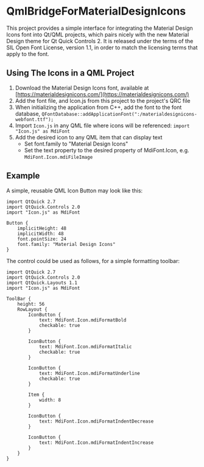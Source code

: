 # QmlBridgeForMaterialDesignIcons

This project provides a simple interface for integrating the Material Design Icons font into Qt/QML projects, which pairs nicely with the new Material Design theme for Qt Quick Controls 2. It is released under the terms of the SIL Open Font License, version 1.1, in order to match the licensing terms that apply to the font.

## Using The Icons in a QML Project

1. Download the Material Design Icons font, available at  [https://materialdesignicons.com/](https://materialdesignicons.com/)
2. Add the font file, and Icon.js from this project to the project's QRC file
3. When initializing the application from C++, add the font to the font database, `QFontDatabase::addApplicationFont(":/materialdesignicons-webfont.ttf");`
4. Import `Icon.js` in any QML file where icons will be referenced: `import "Icon.js" as MdiFont`
5. Add the desired icon to any QML item that can display text
    * Set font.family to "Material Design Icons"
    * Set the text property to the desired property of MdiFont.Icon, e.g. `MdiFont.Icon.mdiFileImage`

## Example

A simple, reusable QML Icon Button may look like this:

```
import QtQuick 2.7
import QtQuick.Controls 2.0
import "Icon.js" as MdiFont

Button {
    implicitHeight: 48
    implicitWidth: 48
    font.pointSize: 24
    font.family: "Material Design Icons"
}
```

The control could be used as follows, for a simple formatting toolbar:

```
import QtQuick 2.7
import QtQuick.Controls 2.0
import QtQuick.Layouts 1.1
import "Icon.js" as MdiFont

ToolBar {
    height: 56
    RowLayout {
        IconButton {
            text: MdiFont.Icon.mdiFormatBold
            checkable: true
        }

        IconButton {
            text: MdiFont.Icon.mdiFormatItalic
            checkable: true
        }

        IconButton {
            text: MdiFont.Icon.mdiFormatUnderline
            checkable: true
        }
        
        Item {
            width: 8
        }

        IconButton {
            text: MdiFont.Icon.mdiFormatIndentDecrease
        }

        IconButton {
            text: MdiFont.Icon.mdiFormatIndentIncrease
        }
    }
}
```

